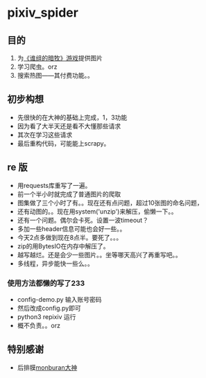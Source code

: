 # pixiv_spider

## 目的
1. 为[《谁组的暗牧》游戏](https://github.com/qq519043202/Who-set-the-sp)提供图片
2. 学习爬虫。orz
3. 搜索热图——其付费功能。。

## 初步构想
- 先很快的在大神的基础上完成，1，3功能
- 因为看了大半天还是看不大懂那些请求
- 其次在学习这些请求
- 最后重构代码，可能能上scrapy。

## re 版
- 用requests库重写了一遍。
- 前一个半小时就完成了普通图片的爬取
- 图集做了三个小时了有。。现在还有点问题，超过10张图的命名问题，
- 还有动图的。。现在用system('unzip')来解压，偷懒一下。。
- 还有一个问题。偶尔会卡死。设置一波timeout？
- 多加一些header信息可能也会好一些。。
- 今天2点多做到现在8点半。要死了。。。
- zip的用BytesIO在内存中解压了。
- 越写越烂。还是会少一些图片。。坐等哪天高兴了再重写吧。。
- 多线程，异步能快一些么。。

### 使用方法都懒的写了233
- config-demo.py 输入账号密码
- 然后改成config.py即可
- python3 repixiv 运行
- 概不负责。。orz

## 特别感谢
- 后排膜[monburan大神](https://github.com/monburan)
